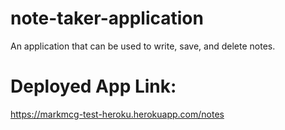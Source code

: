 # note-taker-application
An application that can be used to write, save, and delete notes.

# Deployed App Link:

https://markmcg-test-heroku.herokuapp.com/notes
